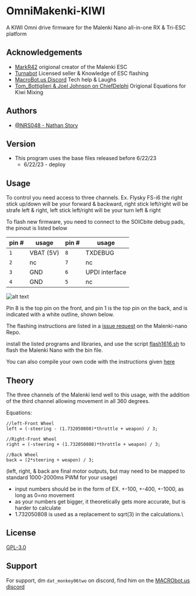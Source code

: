 
# OmniMakenki-KIWI
A KIWI Omni drive firmware for the Malenki Nano all-in-one RX &amp; Tri-ESC platform


## Acknowledgements

 - [MarkR42](https://github.com/MarkR42) origional creator of the Malenki ESC
 - [Turnabot](https://turnabot.com/) Licensed seller & Knowledge of ESC flashing
 - [MacroBot.us Discord](https://discord.gg/SXwArmv) Tech help & Laughs
 - [Tom_Bottiglieri & Joel Johnson on ChiefDelphi](https://www.chiefdelphi.com/t/pic-kiwi-vex-robot/71688/7) Origional Equations for Kiwi Mixing


## Authors

- [@NRS048 - Nathan Story](https://github.com/NRS048)


## Version
- This program uses the base files released before 6/22/23
  - 6/22/23 - deploy
## Usage
To control you need access to three channels.
Ex. Flysky FS-i6 the right stick up/down will be your forward & backward, right stick left/right will be strafe left & right, left stick left/right will be your turn left & right

To flash new firmware, you need to connect to the SOICbite debug pads, the pinout is listed below

|pin #|usage|pin #|usage|
|-----|-----|-----|-----|
|`1`|VBAT (5V)|`8`|TXDEBUG| 
|`2`|nc|`7`|nc|
|`3`|GND|`6`|UPDI interface|
|`4`|GND|`5`|nc|

![alt text](https://github.com/NRS048/OmniMakenki-KIWI/blob/main/img/Malaxi.PNG)

Pin 8 is the top pin on the front, and pin 1 is the top pin on the back, and is indicated with a white outline, shown below.

The flashing instructions are listed in a [issue request](https://github.com/MarkR42/malenki-nano/issues/6) on the Malenki-nano Repo.

install the listed programs and libraries, and use the script [flash1616.sh](https://github.com/MarkR42/malenki-nano/blob/master/flashcmd/flash1616.sh) to flash the Malenki Nano with the bin file.

You can also compile your own code with the instructions given [here](https://github.com/MarkR42/malenki-nano/blob/master/firmware/README.md)
## Theory
The three channels of the Malenki lend well to this usage, with the addition of the third channel allowing movement in all 360 degrees.

Equations:
```
//left-Front Wheel
left = (-steering - (1.732050808)*throttle + weapon) / 3;

//Right-Front Wheel
right = (-steering + (1.732050808)*throttle + weapon) / 3;

//Back Wheel
back = (2*steering + weapon) / 3;
```
(left, right, & back are final motor outputs, but may need to be mapped to standard 1000-2000ms PWM for your usage)
- input numbers should be in the form of EX. +-100, +-400, +-1000, as long as 0=no movement
- as your numbers get bigger, it theoretically gets more accurate, but is harder to calculate
- 1.732050808 is used as a replacement to sqrt(3) in the calculations.\

## License

[GPL-3.0](https://choosealicense.com/licenses/gpl-3.0/)


## Support

For support, dm `dat_monkey06two` on discord, find him on the [MACRObot.us discord](https://discord.gg/SXwArmv)
